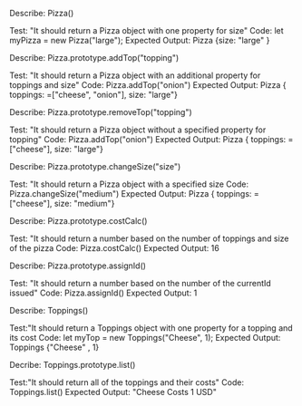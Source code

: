 Describe: Pizza()

Test: "It should return a Pizza object with one property for size"
Code: let myPizza = new Pizza("large");
Expected Output: Pizza {size: "large" }

Describe: Pizza.prototype.addTop("topping")

Test: "It should return a Pizza object with an additional property for toppings and size"
Code: Pizza.addTop("onion")
Expected Output: Pizza { toppings: =["cheese", "onion"], size: "large"}

Describe: Pizza.prototype.removeTop("topping")

Test: "It should return a Pizza object without a specified property for topping"
Code: Pizza.addTop("onion")
Expected Output: Pizza { toppings: =["cheese"], size: "large"}

Describe: Pizza.prototype.changeSize("size")

Test: "It should return a Pizza object with a specified size
Code: Pizza.changeSize("medium")
Expected Output: Pizza { toppings: =["cheese"], size: "medium"}

Describe: Pizza.prototype.costCalc()

Test: "It should return a number based on the number of toppings and size of the pizza
Code: Pizza.costCalc()
Expected Output: 16

Describe: Pizza.prototype.assignId()

Test: "It should return a number based on the number of the currentId issued"
Code: Pizza.assignId()
Expected Output: 1


Describe: Toppings()

Test:"It should return a Toppings object with one property for a topping and its cost
Code: let myTop = new Toppings("Cheese", 1);
Expected Output: Toppings {"Cheese" , 1}

Decribe: Toppings.prototype.list()

Test:"It should return all of the toppings and their costs"
Code: Toppings.list()
Expected Output: "Cheese Costs 1 USD"
